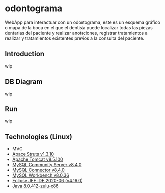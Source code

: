 # odontograma
WebApp para interactuar con un odontograma, este es un esquema gráfico o mapa de la boca en el que el dentista puede localizar todas las piezas dentarias del paciente y realizar anotaciones, registrar tratamientos a realizar y tratamientos existentes previos a la consulta del paciente.

## Introduction
wip

## DB Diagram
wip

## Run
wip

## Technologies (Linux)
- MVC
- [Apace Struts v1.3.10](https://archive.apache.org/dist/struts/1.3.10/struts-1.3.10-all.zip)
- [Apache Tomcat v8.5.100](https://dlcdn.apache.org/tomcat/tomcat-8/v8.5.100/bin/apache-tomcat-8.5.100.tar.gz)
- [MySQL Community Server v8.4.0](https://cdn.mysql.com//Downloads/MySQL-8.4/mysql-server_8.4.0-1ubuntu22.04_amd64.deb-bundle.tar)
- [MySQL Connector v8.4.0](https://dev.mysql.com/downloads/connector/j/)
- [MySQL Workbench v8.0.36](https://cdn.mysql.com//Downloads/MySQLGUITools/mysql-workbench-community_8.0.36-1ubuntu22.04_amd64.deb)
- [Eclipse JEE IDE 2020-06 (v4.16.0)](https://www.eclipse.org/downloads/download.php?file=/technology/epp/downloads/release/2020-06/R/eclipse-jee-2020-06-R-linux-gtk-x86_64.tar.gz)
- [Java 8.0.412-zulu-x86](https://cdn.azul.com/zulu/bin/zulu8.78.0.19-ca-jdk8.0.412-linux_x64.tar.gz)
